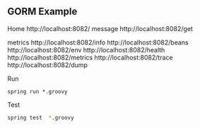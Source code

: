 GORM Example
------------



Home 
http://localhost:8082/
message
http://localhost:8082/get

metrics
http://localhost:8082/info
http://localhost:8082/beans
http://localhost:8082/env
http://localhost:8082/health
http://localhost:8082/metrics
http://localhost:8082/trace
http://localhost:8082/dump
 
Run
```
spring run *.groovy
```

Test
```bash
spring test  *.groovy
```
